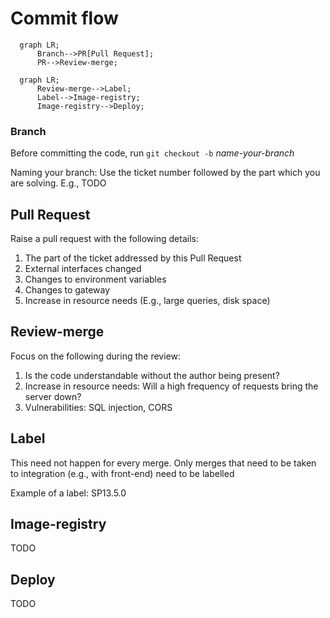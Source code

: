 # Commit flow


```mermaid
  graph LR;
      Branch-->PR[Pull Request];
      PR-->Review-merge;
```

```mermaid
  graph LR;
      Review-merge-->Label;
      Label-->Image-registry;
      Image-registry-->Deploy;
```

### Branch

Before committing the code, run `git checkout -b` _name-your-branch_

Naming your branch: Use the ticket number followed by the part which you are solving.
E.g., TODO

## Pull Request

Raise a pull request with the following details:

1. The part of the ticket addressed by this Pull Request
1. External interfaces changed
1. Changes to environment variables
1. Changes to gateway
1. Increase in resource needs (E.g., large queries, disk space)

## Review-merge

Focus on the following during the review:

1. Is the code understandable without the author being present?
1. Increase in resource needs: Will a high frequency of requests bring the server down?
1. Vulnerabilities: SQL injection, CORS

## Label

This need not happen for every merge. Only merges that need to be taken to integration (e.g., with front-end) need to be labelled

Example of a label: SP13.5.0

## Image-registry

TODO

## Deploy

TODO
